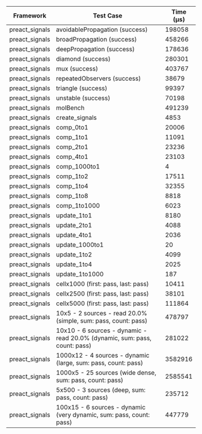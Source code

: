 | Framework | Test Case | Time (μs) |
| --- | --- | --- |
| preact_signals | avoidablePropagation (success) | 198058 |
| preact_signals | broadPropagation (success) | 458266 |
| preact_signals | deepPropagation (success) | 178636 |
| preact_signals | diamond (success) | 280301 |
| preact_signals | mux (success) | 403767 |
| preact_signals | repeatedObservers (success) | 38679 |
| preact_signals | triangle (success) | 99397 |
| preact_signals | unstable (success) | 70198 |
| preact_signals | molBench | 491239 |
| preact_signals | create_signals | 4853 |
| preact_signals | comp_0to1 | 20006 |
| preact_signals | comp_1to1 | 11091 |
| preact_signals | comp_2to1 | 23236 |
| preact_signals | comp_4to1 | 23103 |
| preact_signals | comp_1000to1 | 4 |
| preact_signals | comp_1to2 | 17511 |
| preact_signals | comp_1to4 | 32355 |
| preact_signals | comp_1to8 | 8818 |
| preact_signals | comp_1to1000 | 6023 |
| preact_signals | update_1to1 | 8180 |
| preact_signals | update_2to1 | 4088 |
| preact_signals | update_4to1 | 2036 |
| preact_signals | update_1000to1 | 20 |
| preact_signals | update_1to2 | 4099 |
| preact_signals | update_1to4 | 2025 |
| preact_signals | update_1to1000 | 187 |
| preact_signals | cellx1000 (first: pass, last: pass) | 10411 |
| preact_signals | cellx2500 (first: pass, last: pass) | 38101 |
| preact_signals | cellx5000 (first: pass, last: pass) | 111864 |
| preact_signals | 10x5 - 2 sources - read 20.0% (simple, sum: pass, count: pass) | 478797 |
| preact_signals | 10x10 - 6 sources - dynamic - read 20.0% (dynamic, sum: pass, count: pass) | 281022 |
| preact_signals | 1000x12 - 4 sources - dynamic (large, sum: pass, count: pass) | 3582916 |
| preact_signals | 1000x5 - 25 sources (wide dense, sum: pass, count: pass) | 2585541 |
| preact_signals | 5x500 - 3 sources (deep, sum: pass, count: pass) | 235712 |
| preact_signals | 100x15 - 6 sources - dynamic (very dynamic, sum: pass, count: pass) | 447779 |

